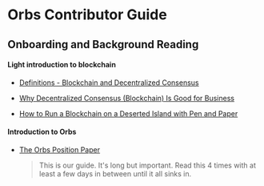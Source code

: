 # Orbs Contributor Guide

## Onboarding and Background Reading

#### Light introduction to blockchain

* [Definitions - Blockchain and Decentralized Consensus](https://medium.com/orbs-network/blockchain-and-decentralized-consensus-108845a091cb)

* [Why Decentralized Consensus (Blockchain) Is Good for Business](https://medium.com/orbs-network/why-decentralized-consensus-blockchain-is-good-for-business-5ff263468210)

* [How to Run a Blockchain on a Deserted Island with Pen and Paper](https://medium.com/orbs-network/how-to-run-a-blockchain-on-a-deserted-island-with-pen-and-paper-899949ec555b)

#### Introduction to Orbs

* [The Orbs Position Paper](https://orbs.com/orbs-position-paper)

  > This is our guide. It's long but important. Read this 4 times with at least a few days in between until it all sinks in.
